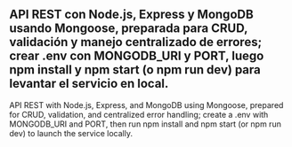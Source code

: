 API REST con Node.js, Express y MongoDB usando Mongoose, preparada para CRUD, validación y manejo centralizado de errores; crear .env con MONGODB_URI y PORT, luego npm install y npm start (o npm run dev) para levantar el servicio en local.
--
API REST with Node.js, Express, and MongoDB using Mongoose, prepared for CRUD, validation, and centralized error handling; create a .env with MONGODB_URI and PORT, then run npm install and npm start (or npm run dev) to launch the service locally.
